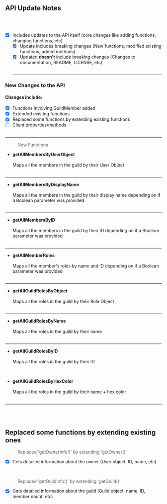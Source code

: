 ## API Update Notes
<br><br>
- [x] Includes updates to the API itself (core changes like adding functions, changing functions, etc)
   - [x] Update includes breaking changes (New functions, modified existing functions, added methods)
   - [x] Updated **doesn't** include breaking changes (Changes to documentation, README, LICENSE, etc)
<br><br>
   ____ 
### New Changes to the API
#### Changes include:

- [x] Functions involving GuildMember added
- [x] Extended existing functions 
- [x] Replaced some functions by extending existing functions
- [ ] Client properties/methods
<br><br>
___
> New Functions

- **getAllMembersByUserObject**
<br><br>
Maps all the members in the guild by their User Object
<br><br>
___

- **getAllMembersByDisplayName**
<br><br>
Maps all the members in the guild by their display name depending on if a Boolean parameter was provided
<br><br>
___ 

- **getAllMembersByID**
<br><br>
Maps all the members in the guild by their ID depending on if a Boolean parameter was provided
<br><br>
___
- **getAllMemberRoles**
<br><br>
Maps all the member's roles by name and ID depending on if a Boolean parameter was provided
<br><br>
___
- **getAllGuildRolesByObject**
<br><br>
Maps all the roles in the guild by their Role Object
<br><br>
___
- **getAllGuildRolesByName**
<br><br>
Maps all the roles in the guild by their name
<br><br>
___
- **getAllGuildRolesByID**
<br><br>
Maps all the roles in the guild by their ID
<br><br>
___
- **getAllGuildRolesByHexColor**
<br><br>
Maps all the roles in the guild by their name + hex color
<br><br>
___
<br><br>

## Replaced some functions by extending existing ones

> Replaced 'getOwnerInfo()' by extending 'getOwner()'

- [x] Gets detailed information about the owner (User object, ID, name, etc)

<br>

> Replaced 'getGuildInfo()' by extending 'getGuild()'

- [x] Gets detailed information about the guild (Guild object, name, ID, member count, etc)